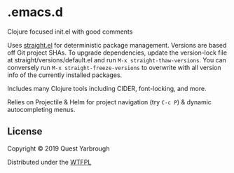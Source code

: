 # .emacs.d
Clojure focused init.el with good comments

Uses [straight.el](https://github.com/raxod502/straight.el) for deterministic package management. Versions are based off Git project SHAs. To upgrade dependencies, update the version-lock file at straight/versions/default.el and run `M-x straight-thaw-versions`. You can conversely run `M-x straight-freeze-versions` to overwrite with all version info of the currently installed packages.

Includes many Clojure tools including CIDER, font-locking, and more.

Relies on Projectile & Helm for project navigation (try `C-c P`) & dynamic autocompleting menus.

## License

Copyright © 2019 Quest Yarbrough

Distributed under the [WTFPL](http://www.wtfpl.net/)
